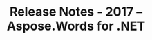 ﻿---
title: Release Notes - 2017 – Aspose.Words for .NET
articleTitle: Release Notes - 2017
linktitle: Release Notes - 2017
description: "Aspose.Words for .NET Release Notes - 2017 – learn about the latest updates and fixes."
type: docs
weight: 40
url: /net/release-notes-2017/
---

